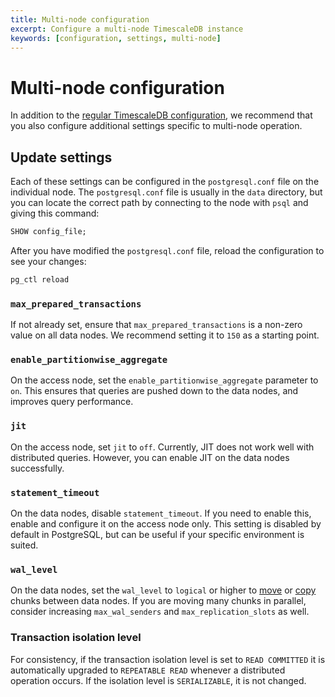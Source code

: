 ```yaml
---
title: Multi-node configuration
excerpt: Configure a multi-node TimescaleDB instance
keywords: [configuration, settings, multi-node]
---
```


# Multi-node configuration
In addition to the
[regular TimescaleDB configuration][timescaledb-configuration], we recommend
that you also configure additional settings specific to multi-node operation.

## Update settings
Each of these settings can be configured in the `postgresql.conf` file on the
individual node. The `postgresql.conf` file is usually in the `data` directory,
but you can locate the correct path by connecting to the node with `psql` and
giving this command:
```sql
SHOW config_file;
```

After you have modified the `postgresql.conf` file, reload the configuration to
see your changes:
```bash
pg_ctl reload
```

<!--these need a better structure --LKB 2021-10-20-->
### `max_prepared_transactions`
If not already set, ensure that `max_prepared_transactions` is a non-zero value
on all data nodes. We recommend setting it to `150` as a starting point.

### `enable_partitionwise_aggregate`
On the access node, set the `enable_partitionwise_aggregate` parameter to `on`.
This ensures that queries are pushed down to the data nodes, and improves query
performance.

### `jit`
On the access node, set `jit` to `off`. Currently, JIT does not work well with
distributed queries. However, you can enable JIT on the data nodes successfully.

### `statement_timeout`
On the data nodes, disable `statement_timeout`. If you need to enable this,
enable and configure it on the access node only. This setting is disabled by
default in PostgreSQL, but can be useful if your specific environment is suited.

### `wal_level`
On the data nodes, set the `wal_level` to `logical` or higher to
[move][move_chunk] or [copy][copy_chunk] chunks between data nodes. If you
are moving many chunks in parallel, consider increasing `max_wal_senders` and
`max_replication_slots` as well.

### Transaction isolation level
For consistency, if the transaction isolation level is set to `READ COMMITTED`
it is automatically upgraded to `REPEATABLE READ` whenever a distributed
operation occurs. If the isolation level is `SERIALIZABLE`, it is not changed.

[copy_chunk]: /api/:currentVersion:/distributed-hypertables/copy_chunk_experimental
[move_chunk]: /api/:currentVersion:/distributed-hypertables/move_chunk_experimental
[timescaledb-configuration]: /timescaledb/:currentVersion:/how-to-guides/configuration/
